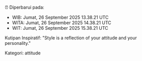 ⏰ Diperbarui pada:
- WIB: Jumat, 26 September 2025 13.38.21 UTC
- WITA: Jumat, 26 September 2025 14.38.21 UTC
- WIT: Jumat, 26 September 2025 15.38.21 UTC

Kutipan Inspiratif:
"Style is a reflection of your attitude and your personality."


Kategori: attitude


